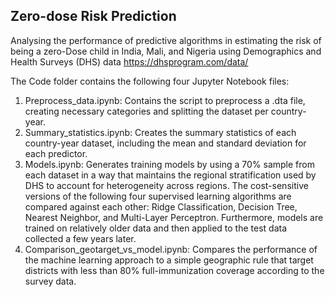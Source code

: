## Zero-dose Risk Prediction

Analysing the performance of predictive algorithms in estimating the risk of being a zero-Dose child in India, Mali, and Nigeria using Demographics and Health Surveys (DHS) data https://dhsprogram.com/data/


The Code folder contains the following four Jupyter Notebook files: 

1. Preprocess_data.ipynb: Contains the script to preprocess a .dta file, creating necessary categories and splitting the dataset per country-year. 
2. Summary_statistics.ipynb: Creates the summary statistics of each country-year dataset, including the mean and standard deviation for each predictor.
3. Models.ipynb: Generates training models by using a 70% sample from each dataset in a way that maintains the regional stratification used by DHS to account for heterogeneity across regions. The cost-sensitive versions of the following four supervised learning algorithms are compared against each other: Ridge Classification, Decision Tree, Nearest Neighbor, and Multi-Layer Perceptron. Furthermore, models are trained on relatively older data and then applied to the test data collected a few years later. 
4. Comparison_geotarget_vs_model.ipynb: Compares the performance of the machine learning approach to a simple geographic rule that target districts with less than 80% full-immunization coverage according to the survey data. 
